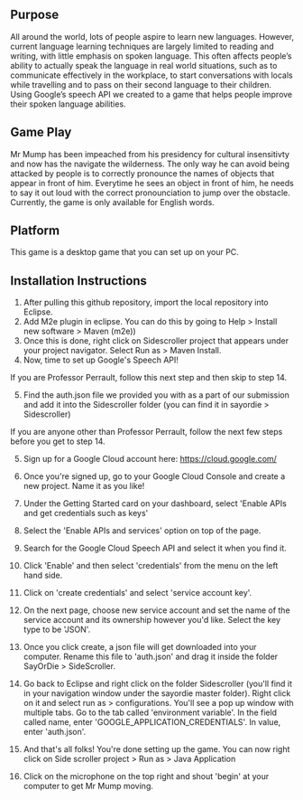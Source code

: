 Purpose 
------------------------
All around the world, lots of people aspire to learn new languages. However, current language learning techniques are largely limited to reading and writing, with little emphasis on spoken language. This often affects people’s ability to actually speak the language in real world situations, such as to communicate effectively in the workplace, to start conversations with locals while travelling and to pass on their second language to their children. Using Google’s speech API we created to a game that helps people improve their spoken language abilities. 

Game Play
------------------------
Mr Mump has been impeached from his presidency for cultural insensitivty and now has the navigate the wilderness. The only way he can avoid being attacked by people is to correctly pronounce the names of objects that appear in front of him. Everytime he sees an object in front of him, he needs to say it out loud with the correct pronounciation to jump over the obstacle. Currently, the game is only available for English words. 

Platform
------------------------
This game is a desktop game that you can set up on your PC. 

Installation Instructions
------------------------
1. After pulling this github repository, import the local repository into Eclipse. 
2. Add M2e plugin in eclipse. You can do this by going to Help > Install new software > Maven (m2e))
3. Once this is done, right click on Sidescroller project that appears under your project navigator. Select Run as > Maven Install.
4. Now, time to set up Google's Speech API! 

If you are Professor Perrault, follow this next step and then skip to step 14.

5. Find the auth.json file we provided you with as a part of our submission and add it into the Sidescroller folder (you can find it in sayordie > Sidescroller)

If you are anyone other than Professor Perrault, follow the next few steps before you get to step 14. 

5. Sign up for a Google Cloud account here: https://cloud.google.com/
6. Once you're signed up, go to your Google Cloud Console and create a new project. Name it as you like! 
7. Under the Getting Started card on your dashboard, select 'Enable APIs and get credentials such as keys'
8. Select the 'Enable APIs and services' option on top of the page. 
9. Search for the Google Cloud Speech API and select it when you find it. 
10. Click 'Enable' and then select 'credentials' from the menu on the left hand side. 
11. Click on 'create credentials' and select 'service account key'.
12. On the next page, choose new service account and set the name of the service account and its ownership however you'd like. Select the key type to be 'JSON'.
13. Once you click create, a json file will get downloaded into your computer. Rename this file to 'auth.json' and drag it inside the folder SayOrDie > SideScroller.

14. Go back to Eclipse and right click on the folder Sidescroller (you'll find it in your navigation window under the sayordie master folder). Right click on it and select run as > configurations. You'll see a pop up window with multiple tabs. Go to the tab called 'environment variable'. In the field called name, enter 'GOOGLE_APPLICATION_CREDENTIALS'. In value, enter 'auth.json'. 

15. And that's all folks! You're done setting up the game. You can now right click on Side scroller project > Run as > Java Application 

16. Click on the microphone on the top right and shout 'begin' at your computer to get Mr Mump moving. 


